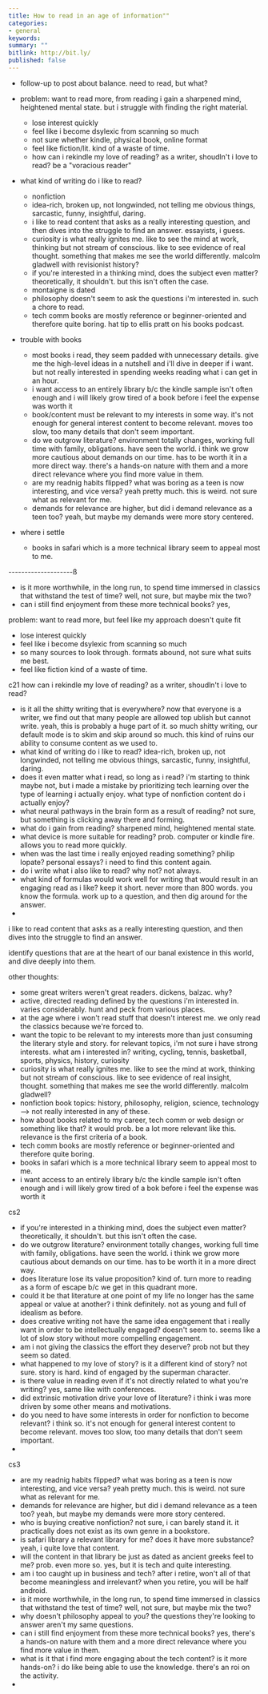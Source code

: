 ```yaml
---
title: How to read in an age of information""
categories:
- general
keywords:
summary: ""
bitlink: http://bit.ly/
published: false
---
```


- follow-up to post about balance. need to read, but what?
- problem: want to read more, from reading i gain a sharpened mind, heightened mental state.
 but i struggle with finding the right material.
  - lose interest quickly
  - feel like i become dsylexic from scanning so much
  - not sure whether kindle, physical book, online format
  - feel like fiction/lit. kind of a waste of time.
  - how can i rekindle my love of reading? as a writer, shoudln't i love to read? be a "voracious reader"

- what kind of writing do i like to read?
  - nonfiction
  - idea-rich, broken up, not longwinded, not telling me obvious things, sarcastic, funny, insightful, daring.
  - i like to read content that asks as a really interesting question, and then dives into the struggle to find an answer. essayists, i guess.
  - curiosity is what really ignites me. like to see the mind at work, thinking but not stream of conscious. like to see evidence of real thought. something that makes me see the world differently. malcolm gladwell with revisionist history?
  - if you're interested in a thinking mind, does the subject even matter? theoretically, it shouldn't. but this isn't often the case.
  - montaigne is dated
  - philosophy doesn't seem to ask the questions i'm interested in. such a chore to read.
  - tech comm books are mostly reference or beginner-oriented and therefore quite boring. hat tip to ellis pratt on his books podcast.

- trouble with books
  - most books i read, they seem padded with unnecessary details.  give me the high-level ideas in a nutshell and i'll dive in deeper if i want. but not really interested in spending weeks reading what i can get in an hour.
  - i want access to an entirely library b/c the kindle sample isn't often enough and i will likely grow tired of a book before i feel the expense was worth it
  - book/content must be relevant to my interests in some way. it's not enough for general interest content to become relevant. moves too slow, too many details that don't seem important.
  - do we outgrow literature? environment totally changes, working full time with family, obligations. have seen the world. i think we grow more cautious about demands on our time. has to be worth it in a more direct way. there's a hands-on nature with them and a more direct relevance where you find more value in them.
  - are my readnig habits flipped? what was boring as a teen is now interesting, and vice versa? yeah pretty much. this is weird. not sure what as relevant for me.
  - demands for relevance are higher, but did i demand relevance as a teen too? yeah, but maybe my demands were more story centered.

- where i settle
  - books in safari which is a more technical library seem to appeal most to me.








--------------------ß

- is it more worthwhile, in the long run, to spend time immersed in classics that withstand the test of time? well, not sure, but maybe mix the two?
- can i still find enjoyment from these more technical books? yes,



problem: want to read more, but feel like my approach doesn't quite fit
- lose interest quickly
- feel like i become dsylexic from scanning so much
- so many sources to look through. formats abound, not sure what suits me best.
- feel like fiction kind of a waste of time.

c21
how can i rekindle my love of reading? as a writer, shoudln't i love to read?

- is it all the shitty writing that is everywhere? now that everyone is a writer, we find out that many people are allowed top ublish but cannot write. yeah, this is probably a huge part of it. so much shitty writing, our default mode is to skim and skip around so much. this kind of ruins our ability to consume content as we used to.
- what kind of writing do i like to read? idea-rich, broken up, not longwinded, not telling me obvious things, sarcastic, funny, insightful, daring.
- does it even matter what i read, so long as i read? i'm starting to think maybe not, but i made a mistake by prioritizing tech learning over the type of learning i actually enjoy. what type of nonfiction content do i actually enjoy?
- what neural pathways in the brain form as a result of reading? not sure, but something is clicking away there and forming.
- what do i gain from reading? sharpened mind, heightened mental state.
- what device is more suitable for reading? prob. computer or kindle fire. allows you to read more quickly.
- when was the last time i really enjoyed reading something? philip lopate? personal essays? i need to find this content again.
- do i write what i also like to read? why not? not always.
- what kind of formulas would work well for writing that would result in an engaging read as i like? keep it short. never more than 800 words. you know the formula. work up to a question, and then dig around for the answer.
-

i like to read content that asks as a really interesting question, and then dives into the struggle to find an answer.

identify questions that are at the heart of our banal existence in this world, and dive deeply into them.


other thoughts:
- some great writers weren't great readers. dickens, balzac. why?
- active, directed reading defined by the questions i'm interested in. varies considerably. hunt and peck from various places.
- at the age where i won't read stuff that doesn't interest me. we only read the classics because we're forced to.
- want the topic to be relevant to my interests more than just consuming the literary style and story. for relevant topics, i'm not sure i have strong interests. what am i interested in? writing, cycling, tennis, basketball, sports, physics, history, curiosity
- curiosity is what really ignites me. like to see the mind at work, thinking but not stream of conscious. like to see evidence of real insight, thought. something that makes me see the world differently. malcolm gladwell?
- nonfiction book topics: history, philosophy, religion, science, technology --> not really interested in any of these.
- how about books related to my career, tech comm or web design or something like that? it would prob. be a lot more relevant like this. relevance is the first criteria of a book.
- tech comm books are mostly reference or beginner-oriented and therefore quite boring.
- books in safari which is a more technical library seem to appeal most to me.
- i want access to an entirely library b/c the kindle sample isn't often enough and i will likely grow tired of a bok before i feel the expense was worth it


cs2

- if you're interested in a thinking mind, does the subject even matter? theoretically, it shouldn't. but this isn't often the case.
- do we outgrow literature? environment totally changes, working full time with family, obligations. have seen the world. i think we grow more cautious about demands on our time. has to be worth it in a more direct way.
- does literature lose its value proposition? kind of. turn more to reading as a form of escape b/c we get in this quadrant more.
- could it be that literature at one point of my life no longer has the same appeal or value at another? i think definitely. not as young and full of idealism as before.
- does creative writing not have the same idea engagement that i really want in order to be intellectually engaged? doesn't seem to. seems like a lot of slow story without more compelling engagement.
- am i not giving the classics the effort they deserve? prob not but they seem so dated.
- what happened to my love of story? is it a different kind of story? not sure. story is hard. kind of engaged by the superman character.
- is there value in reading even if it's not directly related to what you're writing? yes, same like with conferences.
- did extrinsic motivation drive your love of literature? i think i was more driven by some other means and motivations.
- do you need to have some interests in order for nonfiction to become relevant? i think so. it's not enough for general interest content to become relevant. moves too slow, too many details that don't seem important.
-

cs3
- are my readnig habits flipped? what was boring as a teen is now interesting, and vice versa? yeah pretty much. this is weird. not sure what as relevant for me.
- demands for relevance are higher, but did i demand relevance as a teen too? yeah, but maybe my demands were more story centered.
- who is buying creative nonfiction? not sure, i can barely stand it. it practically does not exist as its own genre in a bookstore.
- is safari library a relevant library for me? does it have more substance? yeah, i quite love that content.
- will the content in that library be just as dated as ancient greeks feel to me? prob. even more so. yes, but it is tech and quite interesting.
- am i too caught up in business and tech? after i retire, won't all of that become meaningless and irrelevant? when you retire, you will be half android.
- is it more worthwhile, in the long run, to spend time immersed in classics that withstand the test of time? well, not sure, but maybe mix the two?
- why doesn't philosophy appeal to you? the questions they're looking to answer aren't my same questions.
- can i still find enjoyment from these more technical books? yes, there's a hands-on nature with them and a more direct relevance where you find more value in them.
- what is it that i find more engaging about the tech content? is it more hands-on? i do like being able to use the knowledge. there's an roi on the activity.
-
